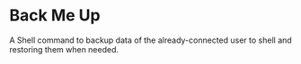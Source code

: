 # Back Me Up
A Shell command to backup data of the already-connected user to shell and restoring them when needed.
